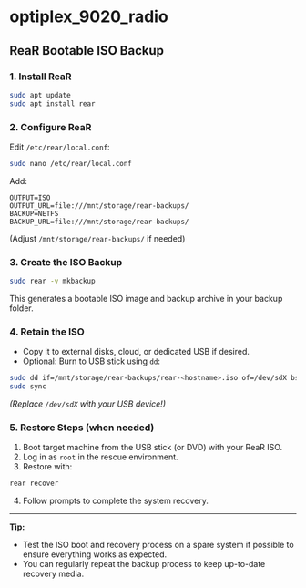 # optiplex_9020_radio





## ReaR Bootable ISO Backup

### 1. Install ReaR

```bash
sudo apt update
sudo apt install rear
```


### 2. Configure ReaR

Edit `/etc/rear/local.conf`:

```bash
sudo nano /etc/rear/local.conf
```

Add:

```
OUTPUT=ISO
OUTPUT_URL=file:///mnt/storage/rear-backups/
BACKUP=NETFS
BACKUP_URL=file:///mnt/storage/rear-backups/
```

(Adjust `/mnt/storage/rear-backups/` if needed)

### 3. Create the ISO Backup

```bash
sudo rear -v mkbackup
```

This generates a bootable ISO image and backup archive in your backup folder.

### 4. Retain the ISO

- Copy it to external disks, cloud, or dedicated USB if desired.
- Optional: Burn to USB stick using `dd`:

```bash
sudo dd if=/mnt/storage/rear-backups/rear-<hostname>.iso of=/dev/sdX bs=4M status=progress
sudo sync
```

*(Replace `/dev/sdX` with your USB device!)*


### 5. Restore Steps (when needed)

1. Boot target machine from the USB stick (or DVD) with your ReaR ISO.
2. Log in as `root` in the rescue environment.
3. Restore with:

```bash
rear recover
```

4. Follow prompts to complete the system recovery.

***

**Tip:**

- Test the ISO boot and recovery process on a spare system if possible to ensure everything works as expected.
- You can regularly repeat the backup process to keep up-to-date recovery media.

